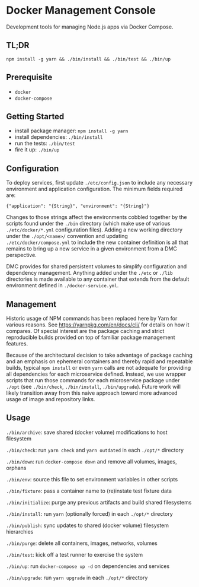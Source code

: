 Docker Management Console
=========================

Development tools for managing Node.js apps via Docker Compose.


TL;DR
-----

`npm install -g yarn && ./bin/install && ./bin/test && ./bin/up`


Prerequisite
------------

* `docker`
* `docker-compose`


Getting Started
---------------

* install package manager: `npm install -g yarn`
* install dependencies: `./bin/install`
* run the tests: `./bin/test`
* fire it up: `./bin/up`


Configuration
-------------

To deploy services, first update `./etc/config.json` to include any necessary
environment and application configuration. The minimum fields required are:

`{"application": "{String}", "environment": "{String}"}`

Changes to those strings affect the environments cobbled together by the scripts
found under the `./bin` directory (which make use of various `./etc/docker/*.yml`
configuration files). Adding a new working directory under the `./opt/<name>/`
convention and updating `./etc/docker/compose.yml` to include the new container
definition is all that remains to bring up a new service in a given environment
from a DMC perspective.

DMC provides for shared persistent volumes to simplify configuration and
dependency management. Anything added under the `./etc` or `./lib` directories
is made available to any container that extends from the default environment
defined in `./docker-service.yml`.


Management
----------

Historic usage of NPM commands has been replaced here by Yarn for various reasons.
See https://yarnpkg.com/en/docs/cli/ for details on how it compares. Of special
interest are the package caching and strict reproducible builds provided on top
of familiar package management features.

Because of the architectural decision to take advantage of package caching and
an emphasis on ephemeral containers and thereby rapid and repeatable builds,
typical `npm install` or even `yarn` calls are not adequate for providing all
dependencies for each microservice defined. Instead, we use wrapper scripts that
run those commands for each microservice package under `./opt` (see `./bin/check`,
`./bin/install`, `./bin/upgrade`). Future work will likely transition away from
this naive approach toward more advanced usage of image and repository links.


Usage
-----

`./bin/archive`: save shared (docker volume) modifications to host filesystem

`./bin/check`: run `yarn check` and `yarn outdated` in each `./opt/*` directory

`./bin/down`: run `docker-compose down` and remove all volumes, images, orphans

`./bin/env`: source this file to set environment variables in other scripts

`./bin/fixture`: pass a container name to (re)instate test fixture data

`./bin/initialize`: purge any previous artifacts and build shared filesystems

`./bin/install`: run `yarn` (optionally forced) in each `./opt/*` directory

`./bin/publish`: sync updates to shared (docker volume) filesystem hierarchies

`./bin/purge`: delete all containers, images, networks, volumes

`./bin/test`: kick off a test runner to exercise the system

`./bin/up`: run `docker-compose up -d` on dependencies and services

`./bin/upgrade`: run `yarn upgrade` in each `./opt/*` directory

